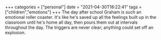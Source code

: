 +++
categories = ["personal"]
date = "2021-04-30T18:22:41"
tags = ["children","emotions"]
+++
The day after school Graham is such an emotional roller coaster. It's like he's saved up all the feelings built up in the classroom until he's home all day, then pours them out at intervals throughout the day. The triggers are never clear; anything could set off an explosion.

